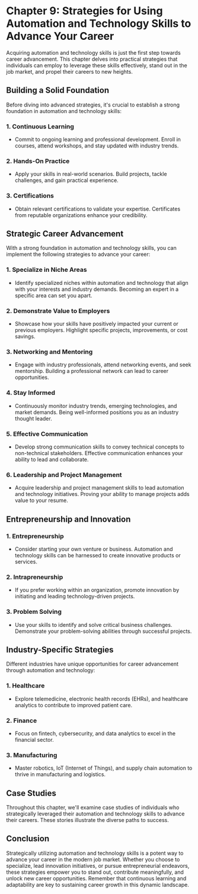 Chapter 9: Strategies for Using Automation and Technology Skills to Advance Your Career
=======================================================================================

Acquiring automation and technology skills is just the first step towards career advancement. This chapter delves into practical strategies that individuals can employ to leverage these skills effectively, stand out in the job market, and propel their careers to new heights.

Building a Solid Foundation
---------------------------

Before diving into advanced strategies, it's crucial to establish a strong foundation in automation and technology skills:

### 1. **Continuous Learning**

* Commit to ongoing learning and professional development. Enroll in courses, attend workshops, and stay updated with industry trends.

### 2. **Hands-On Practice**

* Apply your skills in real-world scenarios. Build projects, tackle challenges, and gain practical experience.

### 3. **Certifications**

* Obtain relevant certifications to validate your expertise. Certificates from reputable organizations enhance your credibility.

Strategic Career Advancement
----------------------------

With a strong foundation in automation and technology skills, you can implement the following strategies to advance your career:

### 1. **Specialize in Niche Areas**

* Identify specialized niches within automation and technology that align with your interests and industry demands. Becoming an expert in a specific area can set you apart.

### 2. **Demonstrate Value to Employers**

* Showcase how your skills have positively impacted your current or previous employers. Highlight specific projects, improvements, or cost savings.

### 3. **Networking and Mentoring**

* Engage with industry professionals, attend networking events, and seek mentorship. Building a professional network can lead to career opportunities.

### 4. **Stay Informed**

* Continuously monitor industry trends, emerging technologies, and market demands. Being well-informed positions you as an industry thought leader.

### 5. **Effective Communication**

* Develop strong communication skills to convey technical concepts to non-technical stakeholders. Effective communication enhances your ability to lead and collaborate.

### 6. **Leadership and Project Management**

* Acquire leadership and project management skills to lead automation and technology initiatives. Proving your ability to manage projects adds value to your resume.

Entrepreneurship and Innovation
-------------------------------

### 1. **Entrepreneurship**

* Consider starting your own venture or business. Automation and technology skills can be harnessed to create innovative products or services.

### 2. **Intrapreneurship**

* If you prefer working within an organization, promote innovation by initiating and leading technology-driven projects.

### 3. **Problem Solving**

* Use your skills to identify and solve critical business challenges. Demonstrate your problem-solving abilities through successful projects.

Industry-Specific Strategies
----------------------------

Different industries have unique opportunities for career advancement through automation and technology:

### 1. **Healthcare**

* Explore telemedicine, electronic health records (EHRs), and healthcare analytics to contribute to improved patient care.

### 2. **Finance**

* Focus on fintech, cybersecurity, and data analytics to excel in the financial sector.

### 3. **Manufacturing**

* Master robotics, IoT (Internet of Things), and supply chain automation to thrive in manufacturing and logistics.

Case Studies
------------

Throughout this chapter, we'll examine case studies of individuals who strategically leveraged their automation and technology skills to advance their careers. These stories illustrate the diverse paths to success.

Conclusion
----------

Strategically utilizing automation and technology skills is a potent way to advance your career in the modern job market. Whether you choose to specialize, lead innovation initiatives, or pursue entrepreneurial endeavors, these strategies empower you to stand out, contribute meaningfully, and unlock new career opportunities. Remember that continuous learning and adaptability are key to sustaining career growth in this dynamic landscape.
